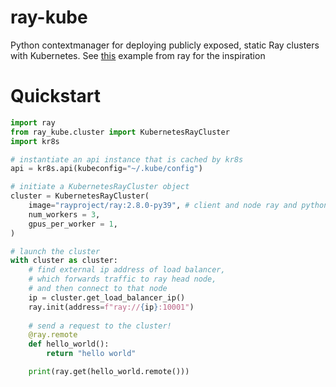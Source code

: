 # ray-kube
Python contextmanager for deploying publicly exposed, static Ray clusters with Kubernetes. 
See [this](https://docs.ray.io/en/latest/cluster/kubernetes/user-guides/static-ray-cluster-without-kuberay.html) example from ray for the inspiration

# Quickstart


```python
import ray
from ray_kube.cluster import KubernetesRayCluster
import kr8s

# instantiate an api instance that is cached by kr8s
api = kr8s.api(kubeconfig="~/.kube/config")

# initiate a KubernetesRayCluster object
cluster = KubernetesRayCluster(
    image="rayproject/ray:2.8.0-py39", # client and node ray and python minor versions must match
    num_workers = 3,
    gpus_per_worker = 1,
)

# launch the cluster
with cluster as cluster:
    # find external ip address of load balancer,
    # which forwards traffic to ray head node,
    # and then connect to that node
    ip = cluster.get_load_balancer_ip()
    ray.init(address=f"ray://{ip}:10001")
    
    # send a request to the cluster!
    @ray.remote
    def hello_world():
        return "hello world"

    print(ray.get(hello_world.remote()))
```
